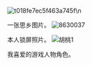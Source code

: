 ![t018fe7ec5f463a745f](https://user-images.githubusercontent.com/116015266/197456230-09e9ede8-27b2-4267-a9f5-5edca2d84323.jpg)\n

一张思乡图片。
![8630037](https://user-images.githubusercontent.com/116015266/197456512-9fdc117b-f994-47d5-99de-27ecc176a815.jpg)

本人锁屏照片。
![胡桃1](https://user-images.githubusercontent.com/116015266/197456828-27cbfb5a-5b8d-44c1-8cd6-c216c373e4cb.jpg)

我喜爱的游戏人物角色。


